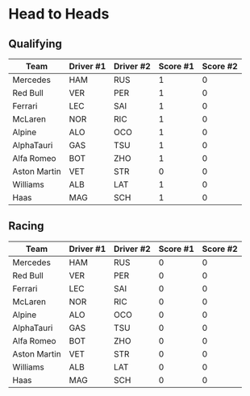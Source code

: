 # Head to Heads
## Qualifying
| Team         | Driver #1 | Driver #2 | Score #1 | Score #2 |
| ------------ | --------- | --------- | -------- | -------- |
| Mercedes     | HAM       | RUS       | 1        | 0        |
| Red Bull     | VER       | PER       | 1        | 0        |
| Ferrari      | LEC       | SAI       | 1        | 0        |
| McLaren      | NOR       | RIC       | 1        | 0        |
| Alpine       | ALO       | OCO       | 1        | 0        |
| AlphaTauri   | GAS       | TSU       | 1        | 0        |
| Alfa Romeo   | BOT       | ZHO       | 1        | 0        |
| Aston Martin | VET       | STR       | 0        | 0        |
| Williams     | ALB       | LAT       | 1        | 0        |
| Haas         | MAG       | SCH       | 1        | 0        | 

## Racing
| Team         | Driver #1 | Driver #2 | Score #1 | Score #2 |
| ------------ | --------- | --------- | -------- | -------- |
| Mercedes     | HAM       | RUS       | 0        | 0        |
| Red Bull     | VER       | PER       | 0        | 0        |
| Ferrari      | LEC       | SAI       | 0        | 0        |
| McLaren      | NOR       | RIC       | 0        | 0        |
| Alpine       | ALO       | OCO       | 0        | 0        |
| AlphaTauri   | GAS       | TSU       | 0        | 0        |
| Alfa Romeo   | BOT       | ZHO       | 0        | 0        |
| Aston Martin | VET       | STR       | 0        | 0        |
| Williams     | ALB       | LAT       | 0        | 0        |
| Haas         | MAG       | SCH       | 0        | 0        | 
